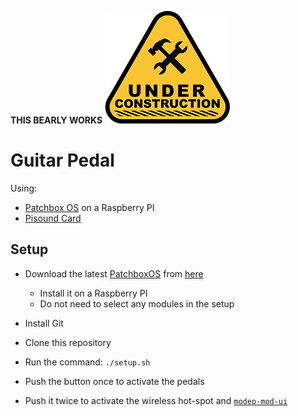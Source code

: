 **THIS BEARLY WORKS**
![under construction](under-construction.png)
# Guitar Pedal 

Using:
* [Patchbox OS](https://blokas.io/patchbox-os/) on a Raspberry PI
* [Pisound Card](https://blokas.io/pisound/) 


## Setup

* Download the latest [PatchboxOS](https://blokas.io/patchbox-os/) from [here](https://dl.blokas.io/)
  - Install it on a Raspberry PI
  - Do not need to select any modules in the setup
  
* Install Git
* Clone this repository
* Run the command: `./setup.sh`
* Push the button once to activate the pedals
* Push it twice to activate the wireless hot-spot and [`modep-mod-ui`](https://blokas.io/modep/)

